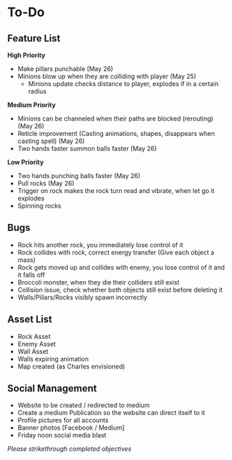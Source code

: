 # To-Do

## Feature List

**High Priority**

- Make pillars punchable (May 26)
- Minions blow up when they are colliding with player (May 25)
  - Minions update checks distance to player, explodes if in a certain radius
  
**Medium Priority**

- Minions can be channeled when their paths are blocked (rerouting) (May 26)
- Reticle improvement (Casting animations, shapes, disappears when casting spell) (May 26)
- Two hands faster summon balls faster (May 26)

**Low Priority**

- Two hands punching balls faster (May 26)
- Pull rocks (May 26)
- Trigger on rock makes the rock turn read and vibrate, when let go it explodes
- Spinning rocks 


## Bugs

- Rock hits another rock, you immediately lose control of it
- Rock collides with rock, correct energy transfer (Give each object a mass)
- Rock gets moved up and collides with enemy, you lose control of it and it falls off
- Broccoli monster, when they die their colliders still exist
- Collision issue, check whether both objects still exist before deleting it
- Walls/Pillars/Rocks visibly spawn incorrectly

## Asset List

- Rock Asset
- Enemy Asset
- Wall Asset
- Walls expiring animation
- Map created (as Charles envisioned)

## Social Management 

- Website to be created / redirected to medium
- Create a medium Publication so the website can direct itself to it
- Profile pictures for all accounts
- Banner photos [Facebook / Medium]
- Friday noon social media blast

*Please strikethrough completed objectives*

